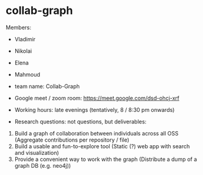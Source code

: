 # collab-graph

Members:
- Vladimir
- Nikolai
- Elena
- Mahmoud


- team name: Collab-Graph
- Google meet / zoom room: https://meet.google.com/dsd-ohcj-xrf
- Working hours: late evenings (tentatively, 8 / 8:30 pm onwards) 

- Research questions: not questions, but deliverables:
1. Build a graph of collaboration between individuals across all OSS (Aggregate contributions per repository / file)
2. Build a usable and fun-to-explore tool (Static (?) web app with search and visualization) 
3. Provide a convenient way to work with the graph (Distribute a dump of a graph DB (e.g. neo4j))

